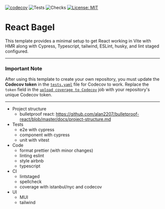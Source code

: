 [![codecov](https://codecov.io/gh/neurobagel/react-bagel/graph/badge.svg?token=mK0zZ2A86F)](https://codecov.io/gh/neurobagel/react-bagel)
![Tests](https://github.com/neurobagel/react-bagel/actions/workflows/tests.yaml/badge.svg)
![Checks](https://github.com/neurobagel/react-bagel/actions/workflows/checks.yaml/badge.svg)
[![License: MIT](https://img.shields.io/badge/License-MIT-yellow.svg)](https://opensource.org/licenses/MIT)

# React Bagel

This template provides a minimal setup to get React working in Vite with HMR along with Cypress, Typescript, tailwind, ESLint, husky, and lint staged configured.

---

### **Important Note**

After using this template to create your own repository, you must update the **Codecov token** in the [`tests.yaml`](https://github.com/neurobagel/react-bagel/blob/main/.github/workflows/tests.yaml) file for Codecov to work. Replace the `token` field in the [`upload coverage to Codecov`](https://github.com/neurobagel/react-bagel/blob/a84fc0a18f6c430bc69793c5ac3518d72b48059d/.github/workflows/tests.yaml#L132) job with your repository's unique Codecov token.

---

- Project structure
  - bulletproof react: https://github.com/alan2207/bulletproof-react/blob/master/docs/project-structure.md
- Tests
  - e2e with cypress
  - component with cypress
  - unit with vitest
- Code
  - format prettier (with minor changes)
  - linting eslint
  - style airbnb
  - typescript
- CI
  - lintstaged
  - spellcheck
  - coverage with istanbul/nyc and codecov
- UI
  - MUI
  - tailwind
